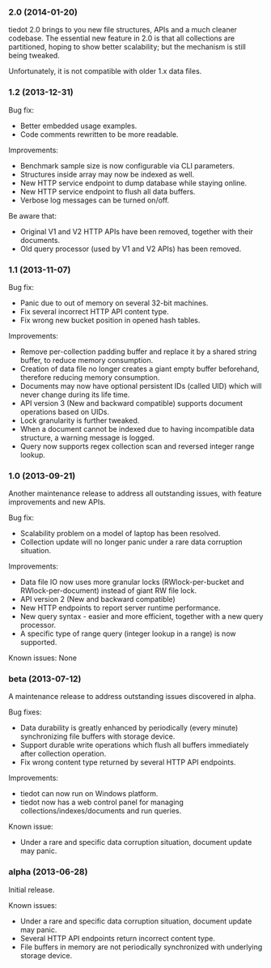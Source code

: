 ### 2.0 (2014-01-20)

tiedot 2.0 brings to you new file structures, APIs and a much cleaner codebase. The essential new feature in 2.0 is that all collections are partitioned, hoping to show better scalability; but the mechanism is still being tweaked.

Unfortunately, it is not compatible with older 1.x data files.

### 1.2 (2013-12-31)

Bug fix:

- Better embedded usage examples.
- Code comments rewritten to be more readable.

Improvements:

- Benchmark sample size is now configurable via CLI parameters.
- Structures inside array may now be indexed as well.
- New HTTP service endpoint to dump database while staying online.
- New HTTP service endpoint to flush all data buffers.
- Verbose log messages can be turned on/off.

Be aware that:

- Original V1 and V2 HTTP APIs have been removed, together with their documents.
- Old query processor (used by V1 and V2 APIs) has been removed.

### 1.1 (2013-11-07)

Bug fix:

- Panic due to out of memory on several 32-bit machines.
- Fix several incorrect HTTP API content type.
- Fix wrong new bucket position in opened hash tables.

Improvements:

- Remove per-collection padding buffer and replace it by a shared string buffer, to reduce memory consumption.
- Creation of data file no longer creates a giant empty buffer beforehand, therefore reducing memory consumption.
- Documents may now have optional persistent IDs (called UID) which will never change during its life time.
- API version 3 (New and backward compatible) supports document operations based on UIDs.
- Lock granularity is further tweaked.
- When a document cannot be indexed due to having incompatible data structure, a warning message is logged.
- Query now supports regex collection scan and reversed integer range lookup.

### 1.0 (2013-09-21)

Another maintenance release to address all outstanding issues, with feature improvements and new APIs.

Bug fix:

- Scalability problem on a model of laptop has been resolved.
- Collection update will no longer panic under a rare data corruption situation.

Improvements:

- Data file IO now uses more granular locks (RWlock-per-bucket and RWlock-per-document) instead of giant RW file lock.
- API version 2 (New and backward compatible)
- New HTTP endpoints to report server runtime performance.
- New query syntax - easier and more efficient, together with a new query processor.
- A specific type of range query (integer lookup in a range) is now supported.

Known issues: None

### beta (2013-07-12)

A maintenance release to address outstanding issues discovered in alpha.

Bug fixes:

- Data durability is greatly enhanced by periodically (every minute) synchronizing file buffers with storage device.
- Support durable write operations which flush all buffers immediately after collection operation.
- Fix wrong content type returned by several HTTP API endpoints.

Improvements:

- tiedot can now run on Windows platform.
- tiedot now has a web control panel for managing collections/indexes/documents and run queries.

Known issue:

- Under a rare and specific data corruption situation, document update may panic.

### alpha (2013-06-28)

Initial release.

Known issues:

- Under a rare and specific data corruption situation, document update may panic.
- Several HTTP API endpoints return incorrect content type.
- File buffers in memory are not periodically synchronized with underlying storage device.